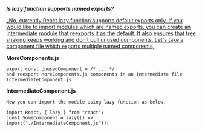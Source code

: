 **_Is lazy function supports named exports?_**


<ins>_No, currently React.lazy function supports default exports only. If you would like to import modules which are named exports, you can create an intermediate module that reexports it as the default. It also ensures that tree shaking keeps working and don’t pull unused components. Let's take a component file which exports multiple named components,

**MoreComponents.js**
```export const SomeComponent = /* ... */;
export const UnusedComponent = /* ... */;
and reexport MoreComponents.js components in an intermediate file IntermediateComponent.js
```
**IntermediateComponent.js**
```export { SomeComponent as default } from "./MoreComponents.js";
Now you can import the module using lazy function as below,

import React, { lazy } from "react";
const SomeComponent = lazy(() => import("./IntermediateComponent.js"));
```






